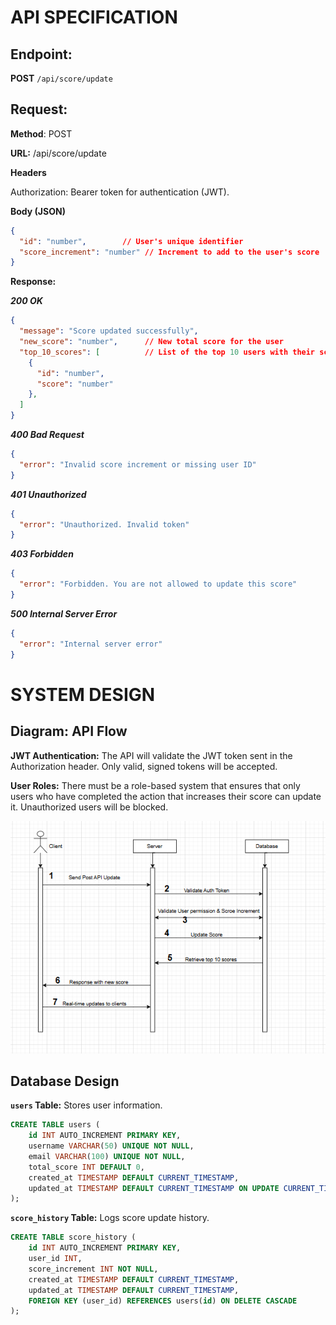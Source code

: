 # API SPECIFICATION
## Endpoint:
**POST** ``/api/score/update``

## Request: ##

**Method**: POST

**URL:** /api/score/update

**Headers**

Authorization: Bearer token for authentication (JWT).

**Body (JSON)**
```json
{
  "id": "number",        // User's unique identifier
  "score_increment": "number" // Increment to add to the user's score
}
```

**Response:**

***200 OK***
```json
{
  "message": "Score updated successfully",
  "new_score": "number",      // New total score for the user
  "top_10_scores": [          // List of the top 10 users with their scores
    {
      "id": "number",
      "score": "number"
    },
  ]
}
```
***400 Bad Request***
```json
{
  "error": "Invalid score increment or missing user ID"
}
```

***401 Unauthorized***
```json
{
  "error": "Unauthorized. Invalid token"
}
```

***403 Forbidden***
```json
{
  "error": "Forbidden. You are not allowed to update this score"
}
```

***500 Internal Server Error***
```json
{
  "error": "Internal server error"
}
```

# SYSTEM DESIGN

## Diagram: API Flow

**JWT Authentication:** The API will validate the JWT token sent in the Authorization header. Only valid, signed tokens will be accepted.

**User Roles:** There must be a role-based system that ensures that only users who have completed the action that increases their score can update it. Unauthorized users will be blocked.

![Diagram](assets/img/diagram.png)

## Database Design ##

**``users`` Table:** Stores user information.
```sql
CREATE TABLE users (
    id INT AUTO_INCREMENT PRIMARY KEY,
    username VARCHAR(50) UNIQUE NOT NULL,
    email VARCHAR(100) UNIQUE NOT NULL,
    total_score INT DEFAULT 0,
    created_at TIMESTAMP DEFAULT CURRENT_TIMESTAMP,
    updated_at TIMESTAMP DEFAULT CURRENT_TIMESTAMP ON UPDATE CURRENT_TIMESTAMP,
);
```

**``score_history`` Table:** Logs score update history.
```sql
CREATE TABLE score_history (
    id INT AUTO_INCREMENT PRIMARY KEY,
    user_id INT,
    score_increment INT NOT NULL,
    created_at TIMESTAMP DEFAULT CURRENT_TIMESTAMP,
    updated_at TIMESTAMP DEFAULT CURRENT_TIMESTAMP,
    FOREIGN KEY (user_id) REFERENCES users(id) ON DELETE CASCADE
);
```
